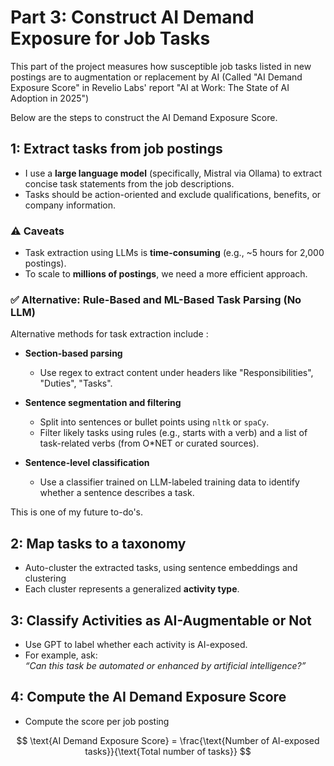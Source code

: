 # Part 3: Construct AI Demand Exposure for Job Tasks

This part of the project measures how susceptible job tasks listed in new postings are to augmentation or replacement by AI (Called "AI Demand Exposure Score" in Revelio Labs' report "AI at Work: The State of AI Adoption in 2025") 

Below are the steps to construct the AI Demand Exposure Score. 

## 1: Extract tasks from job postings 
* I use a **large language model** (specifically, Mistral via Ollama) to extract concise task statements from the job descriptions.
* Tasks should be action-oriented and exclude qualifications, benefits, or company information.

### ⚠️ Caveats
- Task extraction using LLMs is **time-consuming** (e.g., ~5 hours for 2,000 postings).
- To scale to **millions of postings**, we need a more efficient approach.

### ✅ Alternative: Rule-Based and ML-Based Task Parsing (No LLM)
Alternative methods for task extraction include :

* **Section-based parsing**  
   - Use regex to extract content under headers like "Responsibilities", "Duties", "Tasks".
   
* **Sentence segmentation and filtering**  
   - Split into sentences or bullet points using `nltk` or `spaCy`.  
   - Filter likely tasks using rules (e.g., starts with a verb) and a list of task-related verbs (from O*NET or curated sources).

* **Sentence-level classification**  
   - Use a classifier trained on LLM-labeled training data to identify whether a sentence describes a task.

This is one of my future to-do's. 

## 2: Map tasks to a taxonomy 
* Auto-cluster the extracted tasks, using sentence embeddings and clustering
* Each cluster represents a generalized **activity type**.

## 3: Classify Activities as AI-Augmentable or Not
* Use GPT to label whether each activity is AI-exposed.
* For example, ask:  
  *“Can this task be automated or enhanced by artificial intelligence?”*
  
## 4: Compute the AI Demand Exposure Score
* Compute the score per job posting

$$
\text{AI Demand Exposure Score} = \frac{\text{Number of AI-exposed tasks}}{\text{Total number of tasks}}
$$
